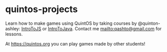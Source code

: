 # quintos-projects

Learn how to make games using QuintOS by taking courses by @quinton-ashley: [IntroToJS](https://github.com/quinton-ashley/IntroToJS/blob/main/README.md) or [IntroToJava](https://github.com/quinton-ashley/IntroToJava/blob/main/README.md). Contact me <mailto:qashto@gmail.com> for lessons.

At <https://quintos.org> you can play games made by other students!
